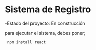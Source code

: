 <h1>Sistema de Registro</h1> 

-Estado del proyecto: En construcción 

para ejecutar el sistema, debes poner;

``` npm install react``` 
